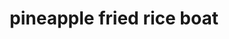 ---
servings: 8 servings
notes: |-
  Don't have to use a whole pineapple... Nice presentation but unnecessary
directions: |-
  * Halve the pineapple lengthwise, right through the crown, keeping it attached
  * Put both halves cut-side up in front of you. On one of the halves, use a small sharp knife to cut into and around the perimeter of the fruit about 1/4 inch in from the peel
  * Locate the core in the center. Cut it out on an angle on either side (it will look like a long v) and discard
  * Cut the remaining pineapple into a grid of small squares
  * Use a spoon to scoop the pieces out, leaving the pineapple empty
  * Chop any large pieces a little smaller and set aside in a bowl
  * Repeat with the other pineapple half, but reserve the pieces of fruit for another use
  * Whisk together the eggs and a small pinch of salt in a small bowl
  * Heat 1 teaspoon of the oil in a large nonstick skillet over medium-high heat
  * Pour the eggs into the skillet and let them run freely until they cover most of the bottom
  * Cook, undisturbed, until the top is set and no longer runny, 4 to 5 minutes. roll up into a cylinder and transfer to a cutting board
  * Cut into thin spiral slices
  * Return the skillet to high heat and add 2 tablespoons oil. once the oil just begins to smoke, add the ham, sugar, garlic, ginger, scallion whites and 1 teaspoon of the soy sauce and cook, stirring constantly, until the ham is browned, about 2 minutes
  * Add the rice, pepper and remaining 3 tablespoons soy sauce and cook, stirring occasionally, until the rice is heated through and the pepper is crisp-tender, about 3 minutes
  * Stir in the pineapple pieces, cooked egg, most of the peanuts and scallion greens, the remaining 2 teaspoons oil and salt to taste.
  * Fill each pineapple half with the fried rice. sprinkle with the remaining peanuts and scallion greens
ingredients: |-
  * 1 large pineapple (about 4 1/2 pounds)
  * 2 large eggs
  * kosher salt
  * 3 tablespoons toasted sesame oil
  * one 5-ounce piece deli ham, diced
  * 1/2 teaspoon sugar
  * 3 cloves garlic, finely chopped
  * one 1-inch piece ginger, finely chopped
  * 1 bunch scallions, sliced, white and green parts separated
  * 3 tablespoons plus 1 teaspoon low-sodium soy sauce
  * 3 cups leftover cooked white rice
  * 1 bell pepper, diced
  * 1/4 cup roasted unsalted peanuts, chopped
rating: 3
ease: easy
category: main course
href: 'https://www.foodnetwork.com/recipes/food-network-kitchen/fried-rice-pineapple-boat-5270846'
totalTime: 35 minutes
cookTime:
prepTime:
title: pineapple fried rice boat
path: /pineapple-fried-rice-boat
---